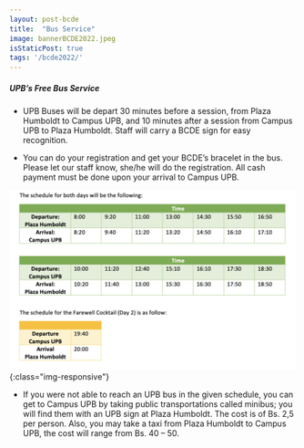 ```yaml
---
layout: post-bcde
title:  "Bus Service"
image: bannerBCDE2022.jpeg
isStaticPost: true
tags: '/bcde2022/'
---
```


##### UPB’s Free Bus Service

* UPB Buses will be depart 30 minutes before a session, from Plaza Humboldt to Campus UPB, and
10 minutes after a session from Campus UPB to Plaza Humboldt. Staff will carry a BCDE sign for
easy recognition.

* You can do your registration and get your BCDE’s bracelet in the bus. Please let our staff know,
she/he will do the registration. All cash payment must be done upon your arrival to Campus
UPB.

![image-title-here](/img/posts/bus.png){:class="img-responsive"}

* If you were not able to reach an UPB bus in the given schedule, you can get to Campus UPB by taking public transportations called minibus; you will find them with an UPB sign at Plaza Humboldt. The cost is of Bs. 2,5 per person. Also, you may take a taxi from Plaza Humboldt to Campus UPB, the cost will range from Bs. 40 – 50. 